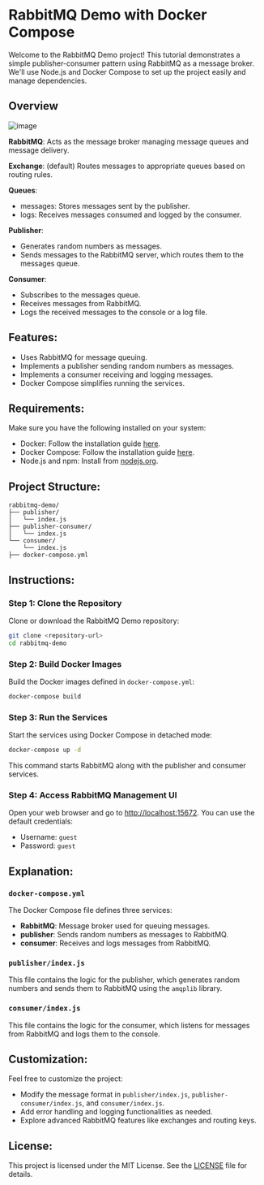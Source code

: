 # RabbitMQ Demo with Docker Compose

Welcome to the RabbitMQ Demo project! This tutorial demonstrates a simple publisher-consumer pattern using RabbitMQ as a message broker. We'll use Node.js and Docker Compose to set up the project easily and manage dependencies.

## Overview

![image](https://github.com/amburi/rabbitmq-demo/assets/1125584/d7d8302a-3c67-493e-9499-e091e2b30117)

**RabbitMQ**: Acts as the message broker managing message queues and message delivery.

**Exchange**: (default) Routes messages to appropriate queues based on routing rules.

**Queues**:
- messages: Stores messages sent by the publisher.
- logs: Receives messages consumed and logged by the consumer.

**Publisher**:
- Generates random numbers as messages.
- Sends messages to the RabbitMQ server, which routes them to the messages queue.

**Consumer**:
- Subscribes to the messages queue.
- Receives messages from RabbitMQ.
- Logs the received messages to the console or a log file.

## Features:

- Uses RabbitMQ for message queuing.
- Implements a publisher sending random numbers as messages.
- Implements a consumer receiving and logging messages.
- Docker Compose simplifies running the services.

## Requirements:

Make sure you have the following installed on your system:

- Docker: Follow the installation guide [here](https://docs.docker.com/engine/install/).
- Docker Compose: Follow the installation guide [here](https://docs.docker.com/compose/install/).
- Node.js and npm: Install from [nodejs.org](https://nodejs.org/en/).

## Project Structure:

```
rabbitmq-demo/
├── publisher/
│   └── index.js
├── publisher-consumer/
│   └── index.js
└── consumer/
    └── index.js
├── docker-compose.yml
```

## Instructions:

### Step 1: Clone the Repository

Clone or download the RabbitMQ Demo repository:

```bash
git clone <repository-url>
cd rabbitmq-demo
```

### Step 2: Build Docker Images

Build the Docker images defined in `docker-compose.yml`:

```bash
docker-compose build
```

### Step 3: Run the Services

Start the services using Docker Compose in detached mode:

```bash
docker-compose up -d
```

This command starts RabbitMQ along with the publisher and consumer services.

### Step 4: Access RabbitMQ Management UI

Open your web browser and go to [http://localhost:15672](http://localhost:15672). You can use the default credentials:
- Username: `guest`
- Password: `guest`

## Explanation:

### `docker-compose.yml`

The Docker Compose file defines three services:
- **RabbitMQ**: Message broker used for queuing messages.
- **publisher**: Sends random numbers as messages to RabbitMQ.
- **consumer**: Receives and logs messages from RabbitMQ.

### `publisher/index.js`

This file contains the logic for the publisher, which generates random numbers and sends them to RabbitMQ using the `amqplib` library.

### `consumer/index.js`

This file contains the logic for the consumer, which listens for messages from RabbitMQ and logs them to the console.

## Customization:

Feel free to customize the project:
- Modify the message format in `publisher/index.js`, `publisher-consumer/index.js`, and `consumer/index.js`.
- Add error handling and logging functionalities as needed.
- Explore advanced RabbitMQ features like exchanges and routing keys.

## License:

This project is licensed under the MIT License. See the [LICENSE](LICENSE.txt) file for details.
